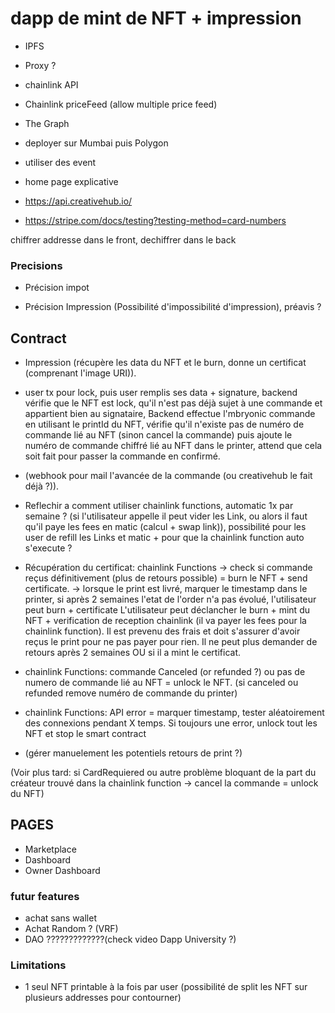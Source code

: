 # dapp de mint de NFT + impression
 - IPFS
 - Proxy ?
 - chainlink API 
 - Chainlink priceFeed (allow multiple price feed)
 - The Graph
 
 - deployer sur Mumbai puis Polygon
 - utiliser des event
 - home page explicative


- https://api.creativehub.io/
- https://stripe.com/docs/testing?testing-method=card-numbers

chiffrer addresse dans le front, dechiffrer dans le back

### Precisions
- Précision impot

- Précision Impression (Possibilité d'impossibilité d'impression), préavis ?


## Contract
- Impression (récupère les data du NFT et le burn, donne un certificat (comprenant l'image URI)).

- user tx pour lock, puis user remplis ses data + signature, backend vérifie que le NFT est lock, qu'il n'est pas déjà sujet à une commande et appartient bien au signataire, Backend effectue l'mbryonic commande en utilisant le printId du NFT, vérifie qu'il n'existe pas de numéro de commande lié au NFT (sinon cancel la commande) puis ajoute le numéro de commande chiffré lié au NFT dans le printer, attend que cela soit fait pour passer la commande en confirmé. 

- (webhook pour mail l'avancée de la commande (ou creativehub le fait déjà ?)).

- Reflechir a comment utiliser chainlink functions, automatic 1x par semaine ? (si l'utilisateur appelle il peut vider les Link, ou alors il faut qu'il paye les fees en matic (calcul + swap link)), possibilité pour les user de refill les Links et matic + pour que la chainlink function auto s'execute ?

- Récupération du certificat: chainlink Functions -> check si commande reçus définitivement (plus de retours possible) = burn le NFT + send certificate. -> lorsque le print est livré, marquer le timestamp dans le printer, si après 2 semaines l'etat de l'order n'a pas évolué, l'utilisateur peut burn + certificate
L'utilisateur peut déclancher le burn + mint du NFT + verification de reception chainlink (il va payer les fees pour la chainlink function). Il est prevenu des frais et doit s'assurer d'avoir reçus le print pour ne pas payer pour rien. Il ne peut plus demander de retours après 2 semaines OU si il a mint le certificat.

- chainlink Functions: commande Canceled (or refunded ?) ou pas de numero de commande lié au NFT = unlock le NFT. (si canceled ou refunded remove numéro de commande du printer)

- chainlink Functions: API error = marquer timestamp, tester aléatoirement des connexions pendant X temps. Si toujours une error, unlock tout les NFT et stop le smart contract

- (gérer manuelement les potentiels retours de print ?)



(Voir plus tard: si CardRequiered ou autre problème bloquant de la part du créateur trouvé dans la chainlink function -> cancel la commande = unlock du NFT)

## PAGES
- Marketplace
- Dashboard
- Owner Dashboard



### futur features
 - achat sans wallet
 - Achat Random ? (VRF)
 - DAO ?????????????(check video Dapp University ?)




 ### Limitations
  - 1 seul NFT printable à la fois par user (possibilité de split les NFT sur plusieurs addresses pour contourner)